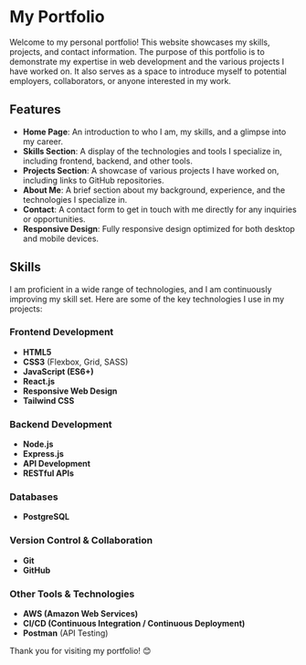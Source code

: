 # My Portfolio

Welcome to my personal portfolio! This website showcases my skills, projects, and contact information. The purpose of this portfolio is to demonstrate my expertise in web development and the various projects I have worked on. It also serves as a space to introduce myself to potential employers, collaborators, or anyone interested in my work.

## Features

- **Home Page**: An introduction to who I am, my skills, and a glimpse into my career.
- **Skills Section**: A display of the technologies and tools I specialize in, including frontend, backend, and other tools.
- **Projects Section**: A showcase of various projects I have worked on, including links to GitHub repositories.
- **About Me**: A brief section about my background, experience, and the technologies I specialize in.
- **Contact**: A contact form to get in touch with me directly for any inquiries or opportunities.
- **Responsive Design**: Fully responsive design optimized for both desktop and mobile devices.

## Skills

I am proficient in a wide range of technologies, and I am continuously improving my skill set. Here are some of the key technologies I use in my projects:

### Frontend Development
- **HTML5**
- **CSS3** (Flexbox, Grid, SASS)
- **JavaScript (ES6+)**
- **React.js**
- **Responsive Web Design**
- **Tailwind CSS**

### Backend Development
- **Node.js**
- **Express.js**
- **API Development**
- **RESTful APIs**

### Databases
- **PostgreSQL**

### Version Control & Collaboration
- **Git**
- **GitHub**

### Other Tools & Technologies
- **AWS (Amazon Web Services)**
- **CI/CD (Continuous Integration / Continuous Deployment)**
- **Postman** (API Testing)

Thank you for visiting my portfolio! 😊